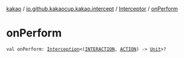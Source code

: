 [kakao](../../index.md) / [io.github.kakaocup.kakao.intercept](../index.md) / [Interceptor](index.md) / [onPerform](./on-perform.md)

# onPerform

`val onPerform: `[`Interception`](../-interception/index.md)`<(`[`INTERACTION`](index.md#INTERACTION)`, `[`ACTION`](index.md#ACTION)`) -> `[`Unit`](https://kotlinlang.org/api/latest/jvm/stdlib/kotlin/-unit/index.html)`>?`